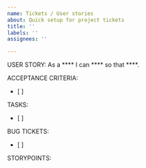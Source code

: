 ```yaml
---
name: Tickets / User stories
about: Quick setup for project tickets
title: ''
labels: ''
assignees: ''

---
```


USER STORY:
As a **** I can **** so that ****.

ACCEPTANCE CRITERIA:
- [ ]

TASKS:
- [ ] 

BUG TICKETS:
- [ ] 

STORYPOINTS:

